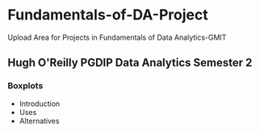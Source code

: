 # Fundamentals-of-DA-Project
Upload Area for Projects in Fundamentals of Data Analytics-GMIT
## Hugh O'Reilly PGDIP Data Analytics Semester 2
### Boxplots
* Introduction
* Uses
* Alternatives
